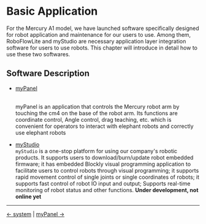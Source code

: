 # Basic Application

For the Mercury A1 model, we have launched software specifically designed for robot application and maintenance for our users to use. Among them, RoboFlowLite and myStudio are necessary application layer integration software for users to use robots. This chapter will introduce in detail how to use these two softwares.

## Software Description

- [myPanel](./5.2.1-myPanel/README.md)

    <br>myPanel is an application that controls the Mercury robot arm by touching the cm4 on the base of the robot arm. Its functions are coordinate control, Angle control, drag teaching, etc. which is convenient for operators to interact with elephant robots and correctly use elephant robots
    <br>

- [myStudio](./5.2.2-myStudio/README.md)
    <br>`myStudio` is a one-stop platform for using our company's robotic products. It supports users to    download/burn/update robot embedded firmware; it has embedded Blockly visual programming application to facilitate users to control robots through visual programming; it supports rapid movement control of single joints or single coordinates of robots; it supports fast control of robot IO input and output; Supports real-time monitoring of robot status and other functions. **Under development, not online yet**

----
[← system](../5.1-SystemUsageInstructions/5.1-SystemUsageInstructions.md) | [myPanel →](./5.2.1-myPanel/README.md)
